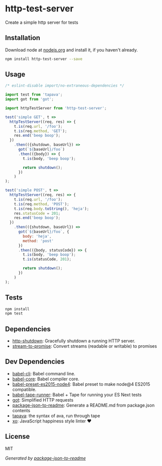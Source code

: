 # http-test-server 

Create a simple http server for tests

## Installation

Download node at [nodejs.org](http://nodejs.org) and install it, if you haven't already.

```sh
npm install http-test-server --save
```

## Usage

```js
/* eslint-disable import/no-extraneous-dependencies */

import test from 'tapava';
import got from 'got';

import httpTestServer from 'http-test-server';

test('simple GET', t =>
  httpTestServer((req, res) => {
    t.is(req.url, '/foo');
    t.is(req.method, 'GET');
    res.end('beep boop');
  })
    .then(({shutdown, baseUrl}) =>
      got(`${baseUrl}/foo`)
      .then(({body}) => {
        t.is(body, 'beep boop');

        return shutdown();
      })
    )
);

test('simple POST', t =>
  httpTestServer((req, res) => {
    t.is(req.url, '/foo');
    t.is(req.method, 'POST');
    t.is(req.body.toString(), 'heja');
    res.statusCode = 201;
    res.end('beep boop');
  })
    .then(({shutdown, baseUrl}) =>
      got(`${baseUrl}/foo`, {
        body: 'heja',
        method: 'post'
      })
      .then(({body, statusCode}) => {
        t.is(body, 'beep boop');
        t.is(statusCode, 201);

        return shutdown();
      })
    )
);

```

## Tests

```sh
npm install
npm test
```

## Dependencies

- [http-shutdown](): Gracefully shutdown a running HTTP server.
- [stream-to-promise](https://github.com/bendrucker/stream-to-promise): Convert streams (readable or writable) to promises

## Dev Dependencies

- [babel-cli](https://github.com/babel/babel/tree/master/packages): Babel command line.
- [babel-core](https://github.com/babel/babel/tree/master/packages): Babel compiler core.
- [babel-preset-es2015-node4](https://github.com/jbach/babel-preset-es2015-node4): Babel preset to make node@4 ES2015 compatible.
- [babel-tape-runner](https://github.com/wavded/babel-tape-runner): Babel + Tape for running your ES Next tests
- [got](): Simplified HTTP requests
- [package-json-to-readme](https://github.com/zeke/package-json-to-readme): Generate a README.md from package.json contents
- [tapava](https://github.com/kesla/tapava): the syntax of ava, run through tape
- [xo](https://github.com/sindresorhus/xo): JavaScript happiness style linter ❤️


## License

MIT

_Generated by [package-json-to-readme](https://github.com/zeke/package-json-to-readme)_

